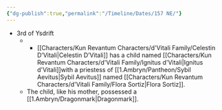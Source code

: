 ```yaml
---
{"dg-publish":true,"permalink":"/Timeline/Dates/157 NE/"}
---
```


- 3rd of Ysdrift
	- - [[Characters/Kun Revantum Characters/d'Vitali Family/Celestin D’Vitali\|Celestin D’Vitali]] has a child named [[Characters/Kun Revantum Characters/d'Vitali Family/Ignitus d'Vitali\|Ignitus d'Vitali]]with a priestess of [[1.Ambryn/Pantheon/Sybil Aevitus\|Sybil Aevitus]] named [[Characters/Kun Revantum Characters/d'Vitali Family/Flora Sortiz\|Flora Sortiz]].
	- The child, like his mother, possessed a [[1.Ambryn/Dragonmark\|Dragonmark]].